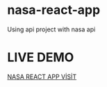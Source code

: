# nasa-react-app
 Using api project with nasa api
 # LIVE DEMO
 [NASA REACT APP VİSİT]( https://nasa-react-app-pi.vercel.app)

